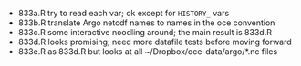 * 833a.R try to read each var; ok except for `HISTORY_` vars
* 833b.R translate Argo netcdf names to names in the oce convention
* 833c.R some interactive noodling around; the main result is 833d.R
* 833d.R looks promising; need more datafile tests before moving forward
* 833e.R as 833d.R but looks at all ~/Dropbox/oce-data/argo/*.nc files

